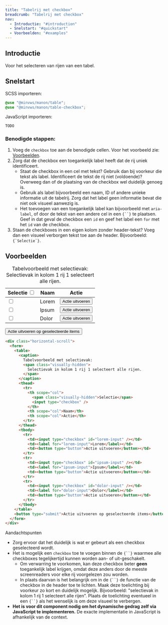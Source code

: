 ```yaml
---
title: "Tabelrij met checkbox"
breadcrumb: "Tabelrij met checkbox"
nav:
  - Introductie: "#introduction"
  - Snelstart: "#quickstart"
  - Voorbeelden: "#examples"
---
```


<h2 id="introduction">Introductie</h2>

Voor het selecteren van rijen van een tabel.

<h2 id="quickstart">Snelstart</h2>

SCSS importeren:

```scss
@use "@minvws/manon/table";
@use "@minvws/manon/table-checkbox";
```

JavaScript importeren:

```javascript
TODO

```

<h3>Benodigde stappen:</h3>
<ol>
  <li>
    Voeg de <code>checkbox</code> toe aan de benodigde cellen. Voor het voorbeeld zie:
    <a href="#examples">Voorbeelden</a>.
  </li>
  <li>
    Zorg dat de checkbox een toegankelijk label heeft dat de rij uniek identificeert.
    <ul>
      <li>
        Staat de checkbox in een cel met tekst? Gebruik dan bij voorkeur die tekst als
        label. Identificeert de tekst de rij niet (voldoende)? Overweeg dan of de plaatsing
        van de checkbox wel duidelijk genoeg is.
      </li>
      <li>
        Gebruik als label bijvoorbeeld een naam, ID of andere unieke informatie uit de
        tabelrij. Zorg dat het label geen informatie bevat die niet ook visueel aanwezig is.
      </li>
      <li>
        Het toevoegen van een toegankelijk label kan bijvoorbeeld met <code>aria-label</code
        >, of door de tekst van een andere cel in een <code>{`<label>`}</code> te plaatsen.
        Geef in dat geval de checkbox een <code>id</code> en geef het label een
        <code>for</code>
        met het <code>id</code> van de checkbox.
      </li>
    </ul>
  </li>
  <li>
    Staan de checkboxes in een eigen kolom zonder header-tekst? Voeg dan een visueel
    verborgen tekst toe aan de header. Bijvoorbeeld: <code
      >{`<th><span class="visually-hidden">Selectie</span></th>`}</code
    >.
  </li>
</ol>

<section id="examples">
    <h2>Voorbeelden</h2>
    <div class="horizontal-scroll">
        <form>
        <table>
            <caption>
            Tabelvoorbeeld met selectievak:
            <span class="visually-hidden">
                Selectievak in kolom 1 rij 1 selecteert alle rijen.
            </span>
            </caption>
            <thead>
            <tr>
                <th scope="col">
                <span class="visually-hidden">Selectie</span>
                <input type="checkbox" />
                </th>
                <th scope="col">Naam</th>
                <th scope="col">Actie</th>
            </tr>
            </thead>
            <tbody>
            <tr>
                <td><input type="checkbox" id="lorem-input" /></td>
                <td><label for="lorem-input">Lorem</label></td>
                <td><button type="button">Actie uitvoeren</button></td>
            </tr>
            <tr>
                <td><input type="checkbox" id="ipsum-input" /></td>
                <td><label for="ipsum-input">Ipsum</label></td>
                <td><button type="button">Actie uitvoeren</button></td>
            </tr>
            <tr>
                <td><input type="checkbox" id="dolor-input" /></td>
                <td><label for="dolor-input">Dolor</label></td>
                <td><button type="button">Actie uitvoeren</button></td>
            </tr>
            </tbody>
        </table>
        <button type="submit">Actie uitvoeren op geselecteerde items</button>
        </form>
    </div>
</section>

```html
<div class="horizontal-scroll">
  <form>
    <table>
      <caption>
        Tabelvoorbeeld met selectievak:
        <span class="visually-hidden">
          Selectievak in kolom 1 rij 1 selecteert alle rijen.
        </span>
      </caption>
      <thead>
        <tr>
          <th scope="col">
            <span class="visually-hidden">Selectie</span>
            <input type="checkbox" />
          </th>
          <th scope="col">Naam</th>
          <th scope="col">Actie</th>
        </tr>
      </thead>
      <tbody>
        <tr>
          <td><input type="checkbox" id="lorem-input" /></td>
          <td><label for="lorem-input">Lorem</label></td>
          <td><button type="button">Actie uitvoeren</button></td>
        </tr>
        <tr>
          <td><input type="checkbox" id="ipsum-input" /></td>
          <td><label for="ipsum-input">Ipsum</label></td>
          <td><button type="button">Actie uitvoeren</button></td>
        </tr>
        <tr>
          <td><input type="checkbox" id="dolor-input" /></td>
          <td><label for="dolor-input">Dolor</label></td>
          <td><button type="button">Actie uitvoeren</button></td>
        </tr>
      </tbody>
    </table>
    <button type="submit">Actie uitvoeren op geselecteerde items</button>
  </form>
</div>
```

<div class="explanation" role="group" aria-label="Toelichting">
    <span>Aandachtspunten</span>
    <ul>
    <li>
        Zorg ervoor dat het duidelijk is wat er gebeurt als een checkbox geselecteerd wordt.
    </li>
    <li>
        Het is mogelijk een <code>checkbox</code> toe te voegen binnen de
        <code>{`<th>`}</code>
        waarmee alle checkboxes tegelijkertijd kunnen worden aan- of uit-geschakelt.
        <ul>
        <li>
            Om verwarring te voorkomen, kan deze checkbox beter <strong>geen</strong> toegankelijk
            label krijgen, omdat deze anders door de meeste screenreaders voor elke rij voorgelezen
            zou worden.
        </li>
        <li>
            In plaats daarvan is het belangrijk om in de <code>{`<caption>`}</code> de functie
            van de checkbox in de header toe te lichten. Maak deze toelichting bij voorkeur zo
            kort en duidelijk mogelijk. Bijvoorbeeld: "selectievak in kolom 1 rij 1 selecteert
            alle rijen". Plaats de toelichting eventueel in een
            <code>{`<span class="visually-hidden">`}</code> als het wenselijk is om deze visueel
            te verbergen.
        </li>
        </ul>
    </li>
    <li>
        <strong
        >Het is voor dit component nodig om het dynamische gedrag zelf via JavaScript te
        implementeren.</strong
        > De exacte implementatie in JavaScript is afhankelijk van de context.
    </li>
    </ul>
</div>